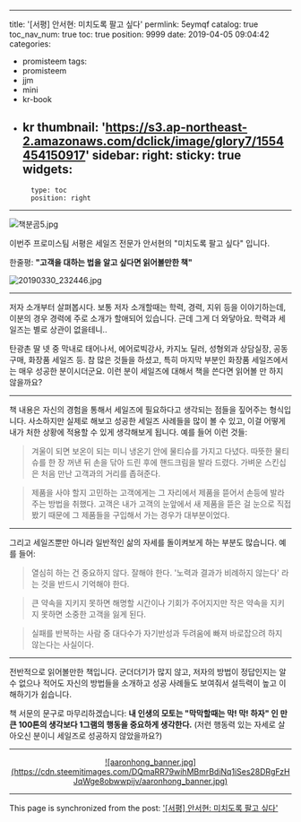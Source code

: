 
---
title: '[서평] 안서현: 미치도록 팔고 싶다'
permlink: 5eymqf
catalog: true
toc_nav_num: true
toc: true
position: 9999
date: 2019-04-05 09:04:42
categories:
- promisteem
tags:
- promisteem
- jjm
- mini
- kr-book
- kr
thumbnail: 'https://s3.ap-northeast-2.amazonaws.com/dclick/image/glory7/1554454150917'
sidebar:
    right:
        sticky: true
widgets:
    -
        type: toc
        position: right
---


![책분곰5.jpg](https://s3.ap-northeast-2.amazonaws.com/dclick/image/glory7/1554454150917)
<br>

이번주 프로미스팀 서평은 세일즈 전문가 안서현의 "미치도록 팔고 싶다" 입니다. 

한줄평: **"고객을 대하는 법을 알고 싶다면 읽어볼만한 책"**


![20190330_232446.jpg](https://s3.ap-northeast-2.amazonaws.com/dclick/image/glory7/1554454128796)
<br>

---

저자 소개부터 살펴봅시다. 보통 저자 소개할때는 학력, 경력, 지위 등을 이야기하는데, 이분의 경우 경력에 주로 소개가 할애되어 있습니다. 근데 그게 더 와닿아요. 학력과 세일즈는 별로 상관이 없을테니..

탄광촌 딸 넷 중 막내로 태어나서, 에어로빅강사, 카지노 딜러, 성형외과 상담실장, 공동구매, 화장품 세일즈 등. 참 많은 것들을 하셨고, 특히 마지막 부분인 화장품 세일즈에서는 매우 성공한 분이시더군요. 이런 분이 세일즈에 대해서 책을 쓴다면 읽어볼 만 하지 않을까요?

---

책 내용은 자신의 경험을 통해서 세일즈에 필요하다고 생각되는 점들을 짚어주는 형식입니다. 사소하지만 실제로 해보고 성공한 세일즈 사례들을 많이 볼 수 있고, 이걸 어떻게 내가 처한 상황에 적용할 수 있게 생각해보게 됩니다. 예를 들어 이런 것들:

>겨울이 되면 보온이 되는 미니 냉온기 안에 물티슈를 가지고 다녔다. 따뜻한 물티슈를 한 장 꺼낸 뒤 손을 닦아 드린 후에 핸드크림을 발라 드렸다. 가벼운 스킨십은 처음 만난 고객과의 거리를 좁혀준다.

>제품을 사야 할지 고민하는 고객에게는 그 자리에서 제품을 뜯어서 손등에 발라주는 방법을 취했다. 고객은 내가 고객의 눈앞에서 새 제품을 뜯은 걸 눈으로 직접 봤기 때문에 그 제품들을 구입해서 가는 경우가 대부분이었다. 

---

그리고 세일즈뿐만 아니라 일반적인 삶의 자세를 돌이켜보게 하는 부분도 많습니다. 예를 들어:

>열심히 하는 건 중요하지 않다. 잘해야 한다. '노력과 결과가 비례하지 않는다' 라는 것을 반드시 기억해야 한다.

>큰 약속을 지키지 못하면 해명할 시간이나 기회가 주어지지만 작은 약속을 지키지 못하면 소중한 고객을 잃게 된다. 

>실패를 반복하는 사람 중 대다수가 자기반성과 두려움에 빠져 바로잡으려 하지 않는다는 사실이다.

---

전반적으로 읽어볼만한 책입니다. 군더더기가 많지 않고, 저자의 방법이 정답인지는 알 수 없으나 적어도 자신의 방법들을 소개하고 성공 사례들도 보여줘서 설득력이 높고 이해하기가 쉽습니다.

책 서문의 문구로 마무리하겠습니다: **내 인생의 모토는 "막막할때는 막! 막! 하자" 인 만큰 100톤의 생각보다 1그램의 행동을 중요하게 생각한다.** (저런 행동력 있는 자세로 살아오신 분이니 세일즈로 성공하지 않았을까요?)

---

<center><a href="https://www.gopax.co.kr">![aaronhong_banner.jpg](https://cdn.steemitimages.com/DQmaRR79wihMBmrBdiNq1iSes28DRgFzHJqWge8obwwpijv/aaronhong_banner.jpg)</a></center>


- - -

This page is synchronized from the post: ['[서평] 안서현: 미치도록 팔고 싶다'](https://steemit.com/@glory7/5eymqf)
